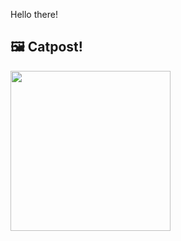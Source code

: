 Hello there!



## 🖼️ Catpost!

<sub>
    <img src="https://cdn2.thecatapi.com/images/MTU3MTQ2NQ.jpg" height="256">
</sub>

